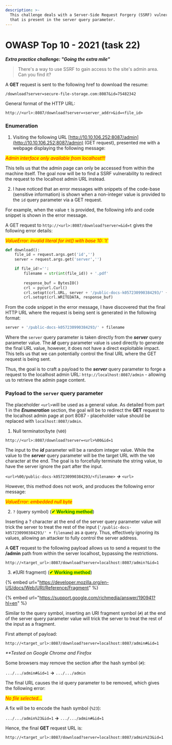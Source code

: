 ```yaml
---
description: >-
  This challenge deals with a Server-Side Request Forgery (SSRF) vulnerability
  that is present in the server query parameter.
---
```


# OWASP Top 10 - 2021 (task 22)

_**Extra practice challenge: "Going the extra mile"**_

> There's a way to use SSRF to gain access to the site's admin area. Can you find it?

A **GET** request is sent to the following href to download the resume:

`/download?server=secure-file-storage.com:8087&id=75482342`

General format of the HTTP URL:

`http://<url>:8087/download?server=<server_addr>&id=<file_id>`



### Enumeration

1. Visiting the following URL [http://10.10.106.252:8087/admin](http://10.10.106.252:8087/admin) (GET request), presented me with a webpage displaying the following message:&#x20;

_<mark style="color:red;">Admin interface only available from localhost!!!</mark>_

This tells us that the admin page can only be accessed from within the machine itself. The goal now will be to find a SSRF vulnerability to redirect the request to the localhost admin URL instead.

2. I have noticed that an error messages with snippets of the code-base (sensitive information) is shown when a non-integer value is provided to the `id` query parameter via a GET request.&#x20;

For example, when the value `t` is provided, the following info and code snippet is shown in the error message.&#x20;

A GET request to `http://<url>:8087/download?server=&id=t` gives the following error details:

_<mark style="color:red;">ValueError: invalid literal for int() with base 10: 't'</mark>_

```python
def download():
    file_id = request.args.get('id','')
    server = request.args.get('server','')

    if file_id!='':
        filename = str(int(file_id)) + '.pdf'
        
        response_buf = BytesIO()
        crl = pycurl.Curl()
        crl.setopt(crl.URL, server + '/public-docs-k057230990384293/' + filename)
        crl.setopt(crl.WRITEDATA, response_buf)
```

From the code snippet in the error message, I have discovered that the final HTTP URL where the request is being sent is generated in the following format:

```python
server + '/public-docs-k057230990384293/' + filename
```

Where the `server` query parameter is taken directly from the _**server**_ query parameter value. The _**id**_ query parameter value is used directly to generate the final URL value, however, it does not have a direct exploitable impact. This tells us that we can potentially control the final URL where the GET request is being sent.

Thus, the goal is to craft a payload to the _**server**_ query parameter to forge a request to the localhost admin URL: `http://localhost:8087/admin` - allowing us to retrieve the admin page content.

### Payload to the `server` query parameter

The placeholder `<url>`will be used as a general value. As detailed from part 1 in the _**Enumeration**_ section, the goal will be to redirect the **GET** request to the localhost admin page at port 8087 - placeholder value should be replaced with `localhost:8087/admin`. &#x20;

1. Null terminator/byte (`%00`)

`http://<url>:8087/download?server=<url>%00&id=1`

The input to the _**id**_ parameter will be a random integer value. While the value to the _**server**_ query parameter will be the target URL with the `%00` character at the end. The goal is to forcefully terminate the string value, to have the server ignore the part after the input.

`<url>%00/public-docs-k057230990384293/<filename>` _**->**_ `<url>`

However, this method does not work, and produces the following error message:

_<mark style="color:red;">ValueError: embedded null byte</mark>_



2. `?` (query symbol) (<mark style="color:green;">**✔ Working method**</mark>)

Inserting a ? character at the end of the server query parameter value will trick the server to treat the rest of the input (`'/public-docs-k057230990384293/' + filename`) as a query. Thus, effectively ignoring its values, allowing an attacker to fully control the server address.

A **GET** request to the following payload allows us to send a request to the **/admin** path from within the server localhost, bypassing the restriction&#x73;**.**

`http://<target_url>:8087/download?server=localhost:8087/admin?&id=1`



3. `#`(URI fragment) (<mark style="color:green;">**✔ Working method**</mark>)

{% embed url="https://developer.mozilla.org/en-US/docs/Web/URI/Reference/Fragment" %}

{% embed url="https://support.google.com/richmedia/answer/190941?hl=en" %}

Similar to the query symbol, inserting an URI fragment symbol (`#`) at the end of the server query parameter value will trick the server to treat the rest of the input as a fragment.

First attempt of payload:

`http://<target_url>:8087/download?server=localhost:8087/admin#&id=1`

_\*\*Tested on Google Chrome and Firefox_

Some browsers may remove the section after the hash symbol (`#`):

`.../.../admin#&id=1` **->** `.../.../admin`

The final URL causes the id query parameter to be removed, which gives the following error:

_<mark style="color:red;">No file selected...</mark>_

A fix will be to encode the hash symbol (`%23`):

`.../.../admin%23&id=1` **->** `.../.../admin#&id=1`

Hence, the final **GET** request URL is:

`http://<target_url>:8087/download?server=localhost:8087/admin%23&id=1`
